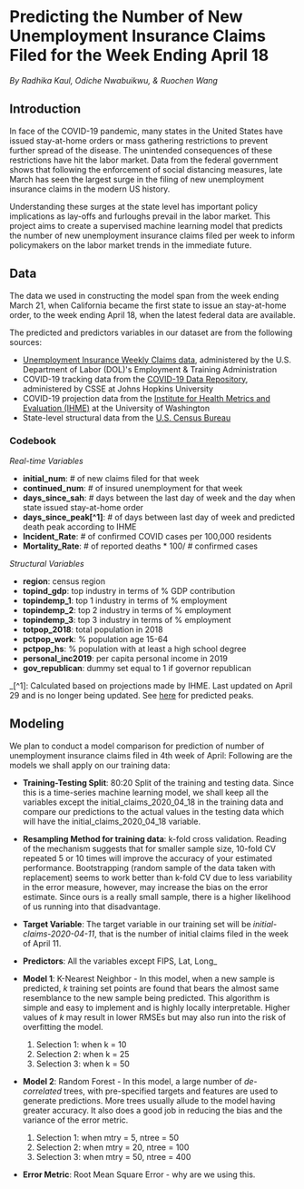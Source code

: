 **Predicting the Number of New Unemployment Insurance Claims Filed for the Week Ending April 18**
=====

 _By Radhika Kaul, Odiche Nwabuikwu, & Ruochen Wang_

## Introduction
In face of the COVID-19 pandemic, many states in the United States have issued stay-at-home orders or mass gathering restrictions to prevent further spread of the disease. The unintended consequences of these restrictions have hit the labor market. Data from the federal government shows that following the enforcement of social distancing measures, late March has seen the largest surge in the filing of new unemployment insurance claims in the modern US history.

Understanding these surges at the state level has important policy implications as lay-offs and furloughs prevail in the labor market. This project aims to create a supervised machine learning model that predicts the number of new unemployment insurance claims filed per week to inform policymakers on the labor market trends in the immediate future.

## Data

The data we used in constructing the model span from the week ending March 21, when California became the first state to issue an stay-at-home order, to the week ending April 18, when the latest federal data are available.

The predicted and predictors variables in our dataset are from the following sources:

- [Unemployment Insurance Weekly Claims data](https://oui.doleta.gov/unemploy/claims.asp), administered by the U.S. Department of Labor (DOL)'s Employment & Training Administration
- COVID-19 tracking data from the [COVID-19 Data Repository](https://github.com/CSSEGISandData/COVID-19), administered by CSSE at Johns Hopkins University
- COVID-19 projection data from the [Institute for Health Metrics and Evaluation (IHME)](http://www.healthdata.org/) at the University of Washington
- State-level structural data from the [U.S. Census Bureau](https://www.census.gov)

### Codebook

_Real-time Variables_

- **initial_num**: # of new claims filed for that week
- **continued_num**: # of insured unemployment for that week
- **days_since_sah**: # days between the last day of week and the day when state issued stay-at-home order
- **days_since_peak[^1]**: # of days between last day of week and  predicted death peak according to IHME
- **Incident_Rate**: # of confirmed COVID cases per 100,000 residents
- **Mortality_Rate**: # of reported deaths * 100/ # confirmed cases

_Structural Variables_

- **region**: census region
- **topind_gdp**: top industry in terms of % GDP contribution
- **topindemp_1**: top 1 industry in terms of % employment
- **topindemp_2**: top 2 industry in terms of % employment
- **topindemp_3**: top 3 industry in terms of % employment
- **totpop_2018**: total population in 2018
- **pctpop_work**: % population age 15-64
- **pctpop_hs**: % population with at least a high school degree
- **personal_inc2019**: per capita personal income in 2019
- **gov_republican**: dummy set equal to 1 if governor republican

_[^1]: Calculated based on projections made by IHME. Last updated on April 29 and is no longer being updated. See [here](https://www.businessinsider.com/map-when-each-state-will-experience-coronavirus-peak-outbreak-2020-4) for predicted peaks.

## Modeling

We plan to conduct a model comparison for prediction of number of unemployment insurance claims filed in 4th week of April: Following are the models we shall apply on our training data:

- **Training-Testing Split**: 80:20 Split of the training and testing data. Since this is a time-series machine learning model, we shall keep all the variables except the initial_claims_2020_04_18 in the training data and compare our predictions to the actual values in the testing data which will have the initial_claims_2020_04_18 variable. 

- **Resampling Method for training data**: k-fold cross validation. Reading of the mechanism suggests that for smaller sample size, 10-fold CV repeated 5 or 10 times will improve the accuracy of your estimated performance. Bootstrapping (random sample of the data taken with replacement) seems to work better than k-fold CV due to less variability in the error measure, however, may increase the bias on the error estimate. Since ours is a really small sample, there is a higher likelihood of us running into that disadvantage.

- **Target Variable**: The target variable in our training set will be  _initial-claims-2020-04-11_, that is the number of initial claims filed in the week of April 11.

- **Predictors**: All the variables except FIPS, Lat, Long_

- **Model 1**: K-Nearest Neighbor - In this model, when a new sample is predicted, _k_ training set points are found that bears the almost same resemblance to the new sample being predicted. This algorithm is simple and easy to implement and is highly locally interpretable. Higher values of _k_ may result in lower RMSEs but may also run into the risk of overfitting the model.

    1) Selection 1: when k = 10
    2) Selection 2: when k = 25
    3) Selection 3: when k = 50
    
- **Model 2**: Random Forest - In this model, a large number of _de-correlated_ trees, with pre-specified targets and features are used to generate predictions. More trees usually allude to the model having greater accuracy. It also does a good job in reducing the bias and the variance of the error metric.

    1) Selection 1: when mtry = 5,  ntree = 50
    2) Selection 2: when mtry = 20, ntree = 100
    3) Selection 3: when mtry = 50, ntree = 400
    
- **Error Metric**: Root Mean Square Error - why are we using this.